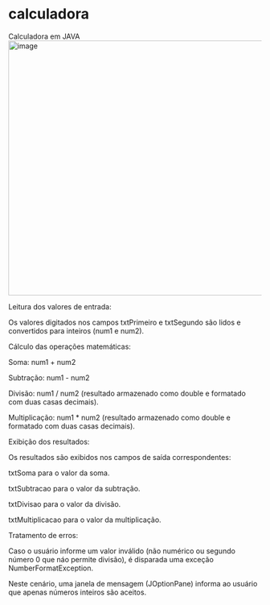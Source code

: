 # calculadora
Calculadora em JAVA
<img width="650" height="506" alt="image" src="https://github.com/user-attachments/assets/e54b3fb4-2f71-4d16-902c-aa284e970b65" />


Leitura dos valores de entrada:

Os valores digitados nos campos txtPrimeiro e txtSegundo são lidos e convertidos para inteiros (num1 e num2).

Cálculo das operações matemáticas:

Soma: num1 + num2

Subtração: num1 - num2

Divisão: num1 / num2 (resultado armazenado como double e formatado com duas casas decimais).

Multiplicação: num1 * num2 (resultado armazenado como double e formatado com duas casas decimais).

Exibição dos resultados:

Os resultados são exibidos nos campos de saída correspondentes:

txtSoma para o valor da soma.

txtSubtracao para o valor da subtração.

txtDivisao para o valor da divisão.

txtMultiplicacao para o valor da multiplicação.

Tratamento de erros:

Caso o usuário informe um valor inválido (não numérico ou segundo número 0 que náo permite divisão), é disparada uma exceção NumberFormatException.

Neste cenário, uma janela de mensagem (JOptionPane) informa ao usuário que apenas números inteiros são aceitos.
